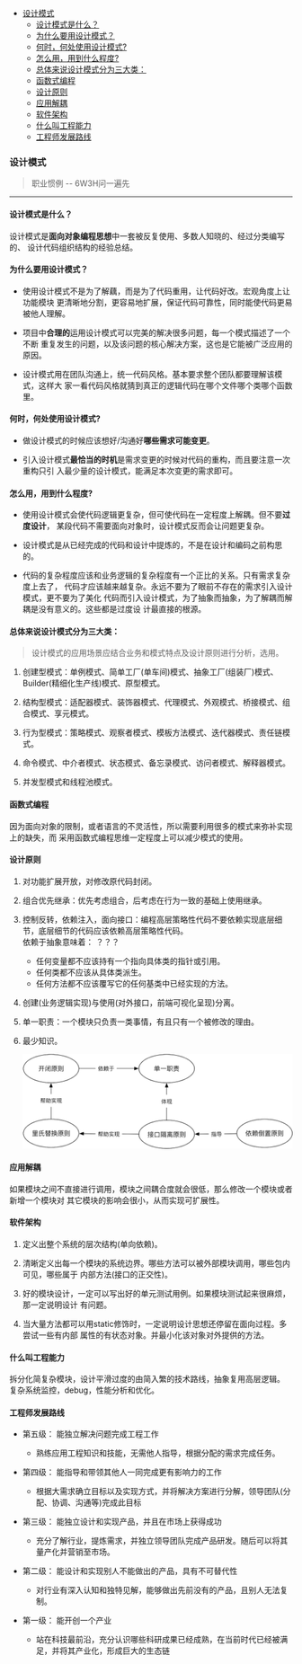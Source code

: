
<!-- vim-markdown-toc GFM -->

- [设计模式](#设计模式)
  - [设计模式是什么？](#设计模式是什么)
  - [为什么要用设计模式？](#为什么要用设计模式)
  - [何时，何处使用设计模式?](#何时何处使用设计模式)
  - [怎么用，用到什么程度?](#怎么用用到什么程度)
  - [总体来说设计模式分为三大类：](#总体来说设计模式分为三大类)
  - [函数式编程](#函数式编程)
  - [设计原则](#设计原则)
  - [应用解耦](#应用解耦)
  - [软件架构](#软件架构)
  - [什么叫工程能力](#什么叫工程能力)
  - [工程师发展路线](#工程师发展路线)

<!-- vim-markdown-toc -->


### 设计模式


> 职业惯例 -- 6W3H问一遍先

---


#### 设计模式是什么？  
设计模式是**面向对象编程思想**中一套被反复使用、多数人知晓的、经过分类编写的、
设计代码组织结构的经验总结。  


#### 为什么要用设计模式？  
- 使用设计模式不是为了解藕，而是为了代码重用，让代码好改。宏观角度上让功能模块
  更清晰地分割，更容易地扩展，保证代码可靠性，同时能使代码更易被他人理解。  

- 项目中**合理的**运用设计模式可以完美的解决很多问题，每一个模式描述了一个不断
  重复发生的问题，以及该问题的核心解决方案，这也是它能被广泛应用的原因。  

- 设计模式用在团队沟通上，统一代码风格。基本要求整个团队都要理解该模式，这样大
  家一看代码风格就猜到真正的逻辑代码在哪个文件哪个类哪个函数里。


#### 何时，何处使用设计模式?  
- 做设计模式的时候应该想好/沟通好**哪些需求可能变更**。  

- 引入设计模式**最恰当的时机**是需求变更的时候对代码的重构，而且要注意一次重构只引
  入最少量的设计模式，能满足本次变更的需求即可。


#### 怎么用，用到什么程度?  
- 使用设计模式会使代码逻辑更复杂，但可使代码在一定程度上解耦。但不要**过度设计**，
  某段代码不需要面向对象时，设计模式反而会让问题更复杂。  

- 设计模式是从已经完成的代码和设计中提炼的，不是在设计和编码之前构思的。

- 代码的复杂程度应该和业务逻辑的复杂程度有一个正比的关系。只有需求复杂度上去了，
  代码才应该越来越复杂。永远不要为了眼前不存在的需求引入设计模式，更不要为了美化
  代码而引入设计模式，为了抽象而抽象，为了解耦而解耦是没有意义的。这些都是过度设
  计最直接的根源。  


#### 总体来说设计模式分为三大类：  
> 设计模式的应用场景应结合业务和模式特点及设计原则进行分析，选用。

1. 创建型模式：单例模式、简单工厂(单车间)模式、抽象工厂(组装厂)模式、Builder(精细化生产线)模式、原型模式。  

2. 结构型模式：适配器模式、装饰器模式、代理模式、外观模式、桥接模式、组合模式、享元模式。  

3. 行为型模式：策略模式、观察者模式、模板方法模式、迭代器模式、责任链模式。  

4. 命令模式、中介者模式、状态模式、备忘录模式、访问者模式、解释器模式。  

5. 并发型模式和线程池模式。


#### 函数式编程
因为面向对象的限制，或者语言的不灵活性，所以需要利用很多的模式来弥补实现上的缺失，而
采用函数式编程思维一定程度上可以减少模式的使用。


#### 设计原则
1. 对功能扩展开放，对修改原代码封闭。

2. 组合优先继承：优先考虑组合，后考虑在行为一致的基础上使用继承。

3. 控制反转，依赖注入，面向接口：编程高层策略性代码不要依赖实现底层细节，底层细节的代码应该依赖高层策略性代码。  
   依赖于抽象意味着：  ？？？
   - 任何变量都不应该持有一个指向具体类的指针或引用。
   - 任何类都不应该从具体类派生。
   - 任何方法都不应该覆写它的任何基类中已经实现的方法。

4. 创建(业务逻辑实现)与使用(对外接口，前端可视化呈现)分离。

5. 单一职责：一个模块只负责一类事情，有且只有一个被修改的理由。

6. 最少知识。

   <img src="../0.Resources/java/design-rules.png">


#### 应用解耦
如果模块之间不直接进行调用，模块之间耦合度就会很低，那么修改一个模块或者新增一个模块对
其它模块的影响会很小，从而实现可扩展性。


#### 软件架构
1. 定义出整个系统的层次结构(单向依赖)。

2. 清晰定义出每一个模块的系统边界。哪些方法可以被外部模块调用，哪些包内可见，哪些属于
   内部方法(接口的正交性)。

3. 好的模块设计，一定可以写出好的单元测试用例。如果模块测试起来很麻烦，那一定说明设计
   有问题。

4. 当大量方法都可以用static修饰时，一定说明设计思想还停留在面向过程。多尝试一些有内部
   属性的有状态对象。并最小化该对象对外提供的方法。


#### 什么叫工程能力
拆分化简复杂模块，设计平滑过度的由简入繁的技术路线，抽象复用高层逻辑。
复杂系统监控，debug，性能分析和优化。


#### 工程师发展路线
- 第五级： 能独立解决问题完成工程工作
  - 熟练应用工程知识和技能，无需他人指导，根据分配的需求完成任务。

- 第四级： 能指导和带领其他人一同完成更有影响力的工作
  - 根据大需求确立目标以及实现方式，并将解决方案进行分解，领导团队(分配、协调、沟通等)完成此目标

- 第三级： 能独立设计和实现产品，并且在市场上获得成功
  - 充分了解行业，提炼需求，并独立领导团队完成产品研发。随后可以将其量产化并营销至市场。

- 第二级： 能设计和实现别人不能做出的产品，具有不可替代性
  - 对行业有深入认知和独特见解，能够做出先前没有的产品，且别人无法复制。

- 第一级： 能开创一个产业
  - 站在科技最前沿，充分认识哪些科研成果已经成熟，在当前时代已经被满足，并将其产业化，形成巨大的生态链
